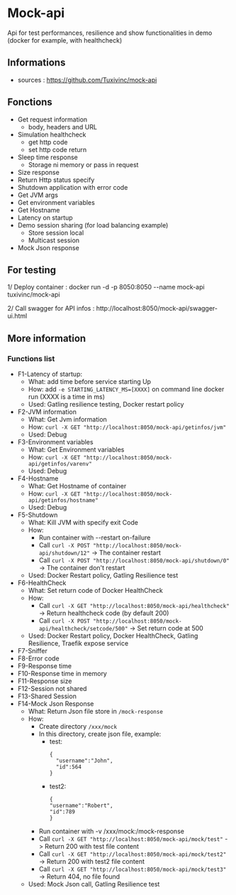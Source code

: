 # Mock-api 
Api for test performances, resilience and show functionalities in demo (docker for example, with healthcheck)

## Informations
* sources : https://github.com/Tuxivinc/mock-api

## Fonctions
* Get request information
  * body, headers and URL
* Simulation healthcheck
  * get http code
  * set http code return
* Sleep time response
  * Storage ni memory or pass in request
* Size response
* Return Http status specify
* Shutdown application with error code
* Get JVM args
* Get environment variables
* Get Hostname
* Latency on startup
* Demo session sharing (for load balancing example)
  * Store session local
  * Multicast session
* Mock Json response

## For testing
1/ Deploy container : docker run -d -p 8050:8050 --name mock-api tuxivinc/mock-api

2/ Call swagger for API infos : http://localhost:8050/mock-api/swagger-ui.html

## More information
### Functions list
* F1-Latency of startup:
    * What: add time before service starting Up
    * How: add `-e STARTING_LATENCY_MS=[XXXX]` on command line docker run (XXXX is a time in ms) 
    * Used: Gatling resilience testing, Docker restart policy
* F2-JVM information
    * What: Get Jvm information
    * How: `curl -X GET "http://localhost:8050/mock-api/getinfos/jvm"`
    * Used: Debug
* F3-Environment variables
    * What: Get Environment variables
    * How: `curl -X GET "http://localhost:8050/mock-api/getinfos/varenv"`
    * Used: Debug
* F4-Hostname
    * What: Get Hostname of container
    * How: `curl -X GET "http://localhost:8050/mock-api/getinfos/hostname"`
    * Used: Debug
* F5-Shutdown
    * What: Kill JVM with specify exit Code
    * How: 
      * Run container with --restart on-failure
      * Call `curl -X POST "http://localhost:8050/mock-api/shutdown/12"` -> The container restart
      * Call `curl -X POST "http://localhost:8050/mock-api/shutdown/0"` -> The container don't restart
    * Used: Docker Restart policy, Gatling Resilience test
* F6-HealthCheck
    * What: Set return code of Docker HealthCheck
    * How: 
      * Call `curl -X GET "http://localhost:8050/mock-api/healthcheck"` -> Return healthcheck code (by default 200)
      * Call `curl -X POST "http://localhost:8050/mock-api/healthcheck/setcode/500"` -> Set return code at 500
    * Used: Docker Restart policy, Docker HealthCheck, Gatling Resilience, Traefik expose service
* F7-Sniffer
* F8-Error code
* F9-Response time
* F10-Response time in memory
* F11-Response size
* F12-Session not shared
* F13-Shared Session
* F14-Mock Json Response
    * What: Return Json file store in `/mock-response`
    * How: 
      * Create directory `/xxx/mock`
      * In this directory, create json file, example:
        * test:
            ```
            {
              "username":"John",
              "id":564
            }
            ```
        * test2:
            ```
            {
            "username":"Robert",
            "id":789
            }
            ```
      * Run container with -v /xxx/mock:/mock-response
      * Call `curl -X GET "http://localhost:8050/mock-api/mock/test"` -> Return 200 with test file content
      * Call `curl -X GET "http://localhost:8050/mock-api/mock/test2"` -> Return 200 with test2 file content
      * Call `curl -X GET "http://localhost:8050/mock-api/mock/test3"` -> Return 404, no file found
    * Used: Mock Json call, Gatling Resilience test